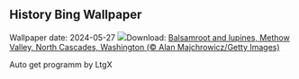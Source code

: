 ## History Bing Wallpaper
Wallpaper date: 2024-05-27
![](https://www.bing.com/th?id=OHR.MethowWildflowers_EN-CA5562185332_UHD.jpg&w=1000)Download: [Balsamroot and lupines, Methow Valley, North Cascades, Washington (© Alan Majchrowicz/Getty Images)](https://www.bing.com/th?id=OHR.MethowWildflowers_EN-CA5562185332_UHD.jpg)

Auto get programm by LtgX
